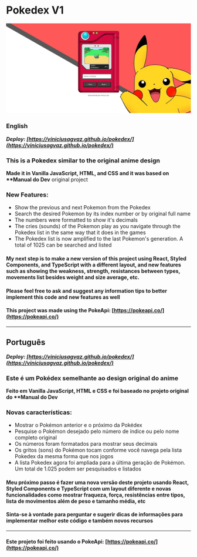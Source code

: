 Pokedex V1
==========

![image](https://raw.githubusercontent.com/viniciusagvaz/pokedex/main/img/screenshot.jpeg)

### English
 _**Deploy: [https://viniciusagvaz.github.io/pokedex/](https://viniciusagvaz.github.io/pokedex/)**_

### This is a Pokedex similar to the original anime design

**Made it in Vanilla JavaScript, HTML, and CSS and it was based on \*\*Manual do Dev** original project  

### **New Features:**

*   Show the previous and next Pokemon from the Pokedex
*   Search the desired Pokemon by its index number or by original full name
*   The numbers were formatted to show it's decimals
*   The cries (sounds) of the Pokemon play as you navigate through the Pokedex list in the same way that it does in the games
* The Pokedex list is now amplified to the last Pokemon's generation. A total of 1025 can be searched and listed

#### My next step is to make a new version of this project using React, Styled Components, and TypeScript with a different layout, and new features such as showing the weakness, strength, resistances between types, movements list besides weight and size average, etc. 

#### Please feel free to ask and suggest any information tips to better implement this code and new features as well



  


  

#### This project was made using the PokeApi: [https://pokeapi.co/](https://pokeapi.co/) 


* * *



## Português

 _**Deploy: [https://viniciusagvaz.github.io/pokedex/](https://viniciusagvaz.github.io/pokedex/)**_

### Este é um Pokédex semelhante ao design original do anime

**Feito em Vanilla JavaScript, HTML e CSS e foi baseado no projeto original do \*\*Manual do Dev**

### **Novas características:**

* Mostrar o Pokémon anterior e o próximo da Pokédex
* Pesquise o Pokémon desejado pelo número de índice ou pelo nome completo original
* Os números foram formatados para mostrar seus decimais
* Os gritos (sons) do Pokémon tocam conforme você navega pela lista Pokedex da mesma forma que nos jogos
* A lista Pokedex agora foi ampliada para a última geração de Pokémon. Um total de 1.025 podem ser pesquisados ​​e listados

#### Meu próximo passo é fazer uma nova versão deste projeto usando React, Styled Components e TypeScript com um layout diferente e novas funcionalidades como mostrar fraqueza, força, resistências entre tipos, lista de movimentos além de peso e tamanho média, etc

#### Sinta-se à vontade para perguntar e sugerir dicas de informações para implementar melhor este código e também novos recursos



  

* * *

  

#### Este projeto foi feito usando o PokeApi: [https://pokeapi.co/](https://pokeapi.co/)


